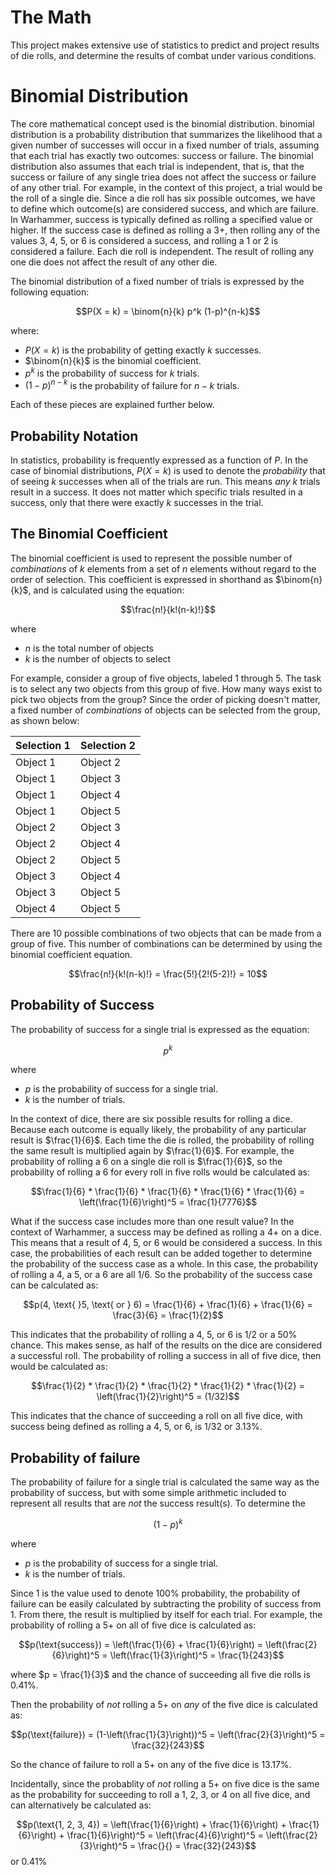 # The Math
This project makes extensive use of statistics to predict and project results of die rolls, and determine the results of combat under various conditions.

# Binomial Distribution
The core mathematical concept used is the binomial distribution. binomial distribution is a probability distribution that summarizes the likelihood that a given number of successes will occur in a fixed number of trials, 
assuming that each trial has exactly two outcomes: success or failure. The binomial distribution also assumes that each trial is independent, that is, that the success or failure of any single triea does not affect the success 
or failure of any other trial. For example, in the context of this project, a trial would be the roll of a single die. Since a die roll has six possible outcomes, we have to define which outcome(s) are considered success, and 
which are failure. In Warhammer, success is typically defined as rolling a specified value or higher. If the success case is defined as rolling a 3+, then rolling any of the values 3, 4, 5, or 6 is considered a success, and 
rolling a 1 or 2 is considered a failure. Each die roll is independent. The result of rolling any one die does not affect the result of any other die.

The binomial distribution of a fixed number of trials is expressed by the following equation:

$$P(X = k) = \binom{n}{k} p^k (1-p)^{n-k}$$

where:

- $P(X = k)$ is the probability of getting exactly $k$ successes.
- $\binom{n}{k}$ is the binomial coefficient.
- $p^k$ is the probability of success for $k$ trials.
- $(1-p)^{n-k}$ is the probability of failure for $n-k$ trials.

Each of these pieces are explained further below.

## Probability Notation
In statistics, probability is frequently expressed as a function of $P$. In the case of binomial distributions, $P(X=k)$ is used to denote the *probability* that of seeing $k$ successes when all of the trials are run. This 
means *any* $k$ trials result in a success. It does not matter which specific trials resulted in a success, only that there were exactly $k$ successes in the trial.

## The Binomial Coefficient
The binomial coefficient is used to represent the possible number of *combinations* of $k$ elements from a set of $n$ elements without regard to the order of selection. This coefficient is expressed in shorthand as $\binom{n}{k}$, and is 
calculated using the equation:

$$\frac{n!}{k!(n-k)!}$$

where 
- $n$ is the total number of objects
- $k$ is the number of objects to select

For example, consider a group of five objects, labeled 1 through 5. The task is to select any two objects from this group of five. How many ways exist to pick two objects from the group? Since the order of picking doesn't 
matter, a fixed number of *combinations* of objects can be selected from the group, as shown below:
 
| Selection 1 | Selection 2 |
|----------|----------|
| Object 1 | Object 2 |
| Object 1 | Object 3 |
| Object 1 | Object 4 |
| Object 1 | Object 5 |
| Object 2 | Object 3 |
| Object 2 | Object 4 |
| Object 2 | Object 5 |
| Object 3 | Object 4 |
| Object 3 | Object 5 |
| Object 4 | Object 5 |

There are 10 possible combinations of two objects that can be made from a group of five. This number of combinations can be determined by using the binomial coefficient equation.

$$\frac{n!}{k!(n-k)!} = \frac{5!}{2!(5-2)!} = 10$$

## Probability of Success
The probability of success for a single trial is expressed as the equation:

$$p^k$$

where
- $p$ is the probability of success for a single trial.
- $k$ is the number of trials.

In the context of dice, there are six possible results for rolling a dice. Because each outcome is equally likely, the probability of any particular result is $\frac{1}{6}$. Each time the die is rolled, the probability of 
rolling the same result is multiplied again by $\frac{1}{6}$. For example, the probability of rolling a 6 on a single die roll is $\frac{1}{6}$, so the probability of rolling a 6 for every roll in five rolls would be 
calculated as:

$$\frac{1}{6} * \frac{1}{6} * \frac{1}{6} * \frac{1}{6} * \frac{1}{6} = \left(\frac{1}{6}\right)^5 = \frac{1}{7776}$$

What if the success case includes more than one result value? In the context of Warhammer, a success may be defined as rolling a 4+ on a dice. This means that a result of 4, 5, or 6 would be considered a success. In this case,
the probabilities of each result can be added together to determine the probability of the success case as a whole. In this case, the probability of rolling a 4, a 5, or a 6 are all 1/6. So the probability of the success case
can be calculated as:

$$p(4, \text{ }5, \text{ or } 6) = \frac{1}{6} + \frac{1}{6} + \frac{1}{6} = \frac{3}{6} = \frac{1}{2}$$

This indicates that the probability of rolling a 4, 5, or 6 is 1/2 or a 50% chance. This makes sense, as half of the results on the dice are considered a successful roll. The probability of rolling a success in all of five 
dice, then would be calculated as:

$$\frac{1}{2} * \frac{1}{2} * \frac{1}{2} * \frac{1}{2} * \frac{1}{2} = \left(\frac{1}{2}\right)^5 = (1/32)$$

This indicates that the chance of succeeding a roll on all five dice, with success being defined as rolling a 4, 5, or 6, is $1/32$ or 3.13%.

## Probability of failure
The probability of failure for a single trial is calculated the same way as the probability of success, but with some simple arithmetic included to represent all results that are *not* the success result(s). To determine the

$$(1-p)^k$$

where
- $p$ is the probability of success for a single trial.
- $k$ is the number of trials.
 
Since 1 is the value used to denote 100% probability, the probability of failure can be easily calculated by subtracting the probility of success from 1. From there, the result is multiplied by itself for each trial. For 
example, the probability of rolling a 5+ on all of five dice is calculated as:

$$p(\text{success}) = \left(\frac{1}{6} + \frac{1}{6}\right) = \left(\frac{2}{6}\right)^5 = \left(\frac{1}{3}\right)^5 = \frac{1}{243}$$

where $p = \frac{1}{3}$ and the chance of succeeding all five die rolls is 0.41%.

Then the probability of *not* rolling a 5+ on *any* of the five dice is calculated as:

$$p(\text{failure}) = (1-\left(\frac{1}{3}\right))^5 = \left(\frac{2}{3}\right)^5 = \frac{32}{243}$$

So the chance of failure to roll a 5+ on any of the five dice is 13.17%.

Incidentally, since the probablity of *not* rolling a 5+ on five dice is the same as the probability for succeeding to roll a 1, 2, 3, or 4 on all five dice, and can alternatively be calculated as:

$$p(\text{1, 2, 3, 4}) = \left(\frac{1}{6}\right) + \frac{1}{6}\right) + \frac{1}{6}\right) + \frac{1}{6}\right)^5 = \left(\frac{4}{6}\right)^5 = \left(\frac{2}{3}\right)^5 = \frac{}{} = \frac{32}{243}$$ or 0.41%